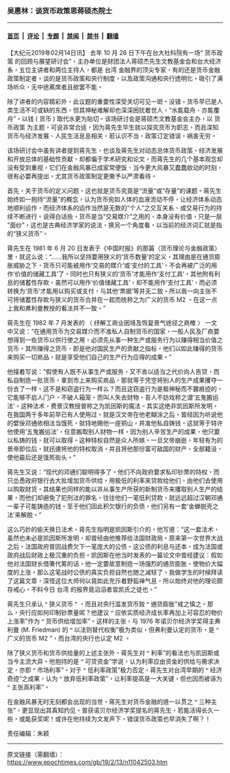 ### 吴惠林：谈货币政策思蒋硕杰院士

---

#### [首页](../../../..?n11042503) &nbsp;|&nbsp; [评论](../../../../../epoch-comment?n11042503) &nbsp;|&nbsp; [专题](../../../../../epoch-special?n11042503) &nbsp;|&nbsp; [禁闻](../../../../../epoch-news?n11042503) &nbsp;|&nbsp; [禁书](../../../../../books?n11042503) &nbsp;|&nbsp; [翻墙](https://github.com/gfw-breaker/nogfw/blob/master/README.md?n11042503)


<div class="post_content" id="artbody" itemprop="articleBody">
 <!-- article content begin -->
 <p>
  【大纪元2019年02月14日讯】
  <span lang="ZH-TW">
   去年
  </span>
  10
  <span lang="ZH-TW">
   月
  </span>
  26
  <span lang="ZH-TW">
   日下午在台大社科院有一场“
   <ok href="https://www.epochtimes.com/gb/tag/%E8%B4%A7%E5%B8%81%E6%94%BF%E7%AD%96.html">
    货币政策
   </ok>
   的回顾与展望研讨会”，主办单位是财团法人蒋硕杰先生文教基金会和台大经济系，五位主讲者和两位主持人，都是
   <ok href="https://www.epochtimes.com/gb/tag/%E5%8F%B0%E6%B9%BE.html">
    台湾
   </ok>
   金融界的顶尖专家，有的还是货币金融政策制定者。谈的是货币政策和央行制度，以及政策沟通和央行透明化，吸引了满场听众，无中途离席者且欲罢不能。
  </span>
 </p>
 <p>
  <span lang="ZH-TW">
   除了讲者的内容精彩外，此议题的重要性深受关切可见一斑。没错，货币早已是人类生活不可或缺的东西，但其神秘难解却也深深困扰着世人，“水能载舟、亦能覆舟”，以钱
  </span>
  (
  <span lang="ZH-TW">
   货币
  </span>
  )
  <span lang="ZH-TW">
   取代水更为贴切。该场研讨会是蒋硕杰文教基金会主办，以
   <ok href="https://www.epochtimes.com/gb/tag/%E8%B4%A7%E5%B8%81%E6%94%BF%E7%AD%96.html">
    货币政策
   </ok>
   为主题，可说非常合适，因为蒋先生毕生就以探究货币为职志，而且深知货币与经济发展、人民生活息息相关，若认识不当，政策订定错误，祸害无穷。
  </span>
 </p>
 <p>
  <span lang="ZH-TW">
   该场研讨会中虽有讲者提到蒋先生，也谈及蒋先生对动态总体货币政策、经济发展和开放总体的基础性贡献，却都偏于学术研究和论文，而蒋先生的几个基本观念却没有受到重视，它们在金融风暴已成家常便饭、当今更大风暴又蠢蠢欲动的时刻，很有必要再提出，尤其货币政策制定更需予以严肃看待。
  </span>
 </p>
 <p>
  <span lang="ZH-TW">
   首先，关于货币的定义问题，这也就是货币究竟是“流量”或“存量”的课题。蒋先生始终如一抱持“流量”的概念，认为货币宛如人体的血液流动不停，让经济体系动态地顺利运作，而经济体系的运作当然是无数的“个人”之交互关系、或交易行为的持续不断进行。说得白话些，货币是当“交易媒介”之用的，本身没有价值，只是一层“面纱”，这也是古典经济学家的说法，换另一个角度看，以当前的经济词汇就是指的“狭义货币”。
  </span>
 </p>
 <p>
  <span lang="ZH-TW">
   蒋先生在
  </span>
  1981
  <span lang="ZH-TW">
   年
  </span>
  6
  <span lang="ZH-TW">
   月
  </span>
  20
  <span lang="ZH-TW">
   日发表于《中国时报》的那篇〈货币理论与金融政策〉里，就这么说：“……我所以坚持要用狭义的‘货币数量’的定义，其理由是在通货膨胀威胁之下，货币只可能被用作‘交易的媒介’或‘支付的工具’，不会再被广泛的用作‘价值的储藏工具’了。同时也只有狭义的‘货币’才能用作‘支付工具’，其他附有利息的储蓄性存款，虽然可以用作‘价值储藏工具’，却不能用作‘支付工具’，而必须转换为‘货币’才能用以购买或支付，与其他‘票据’等并无二致。所以我一向主张不可将储蓄性存款与狭义的货币合并在一起而统称之为广义的货币
  </span>
  M2
  <span lang="ZH-TW">
   。在这一点上我和弗利曼教授的看法并不一致。”
  </span>
 </p>
 <p>
  <span lang="ZH-TW">
   蒋先生在
  </span>
  1982
  <span lang="ZH-TW">
   年
  </span>
  7
  <span lang="ZH-TW">
   月发表的
  </span>
  <span lang="ZH-TW" style="font-family: 'PMingLiU','serif';">
   〈
  </span>
  <span lang="ZH-TW">
   纾解工商业困境及恢复景气途径之商榷
  </span>
  <span lang="ZH-TW" style="font-family: 'PMingLiU','serif';">
   〉
  </span>
  <span lang="ZH-TW">
   一文中又说：“在通用货币为交易媒介而不准私人自制货币的国家，一般人民及厂商要想得到一些货币以供行使之用，必须先从事一种生产或服务行为以赚得相当价值之货币。其所赚得之货币，即是他对国民生产的贡献之指标。他们以如此赚得的货币来购买一切商品，就是享受他们自己的生产行为应得的成果。”
  </span>
 </p>
 <p>
  <span lang="ZH-TW">
   他接着写说：“假使有人既不从事生产或服务，又不肯以适当之代价向人告贷，而私自制造一批货币，拿到市上来购买商品，那就等于凭空将别人的生产成果攫夺一份去了一样。这不是和窃盗行为一样么？而且这窃盗行为是极神秘而不露痕迹的。它能够不启人门户，不破人箱笼，而叫人失去财物。吾人不妨戏称之谓‘五鬼搬运法’。这种法术，费景汉教授曾称之为凯因斯的魔法。其实这绝非凯因斯所发明，在我国两千多年前早已有人使用过。就是汉文帝在他老糊涂之后，曾经因为听说他的嬖佞邓通依相法当饿死，就特地赐他一座铜山，并准他私自铸钱。这就等于特许他使用‘五鬼搬运法’，任意搬取别人财物一样。因为别人辛苦生产的成果，他只要以私铸的钱，就可以取得。这种特权自然是众人所嫉。一旦文帝崩逝，年轻有为的景帝即位后，就迅速将他的特权取消，并且将他那份富可敌国的财产，全部籍没，使他最后还是饿死街头。”
  </span>
 </p>
 <p>
  <span lang="ZH-TW">
   蒋先生又说：“现代的邓通们聪明得多了。他们不向政府要求私印钞票的特权，而只怂恿政府银行去大批增加货币供给，用极低的利率来贷款给他们，由他们去使用以购取财货。其结果也同样的能以非从事生产所获的新制货币来攫取别人生产的结果，而他们却避免了犯刑法的罪名。往往他们一笔低利贷款，就远远超过汉朝邓通一辈子可能铸造的钱。至于他们因此积欠银行的负债，他们另有一套‘金蝉脱壳之法’来解脱。”
  </span>
 </p>
 <p>
  <span lang="ZH-TW">
   这么巧妙的偷天换日法术，蒋先生指明是凯因斯引介的，他写道：“这一套法术，虽然也未必是凯因斯所发明，却曾经由他推荐给法国财政局。原来第一次世界大战之后，法国政府曾因战费欠下一笔庞大的公债。这公债的利息与还本，成为法国或政府战后财政上极沉重的负担。凯因斯在他当时发表的一篇论文中曾经建议：假如他对法国财长借箸代筹的话，他一定要故意制造一场强烈的通货膨胀，使物价大幅度的上涨，那么这笔战时公债的真实负担自然也随之减轻了。我做学生的时候拜读了这篇文章，深怪这位大师何以竟如此充斥着野狐禅气息，所以始终对他的理论颇存戒心。不料今日
   <ok href="https://www.epochtimes.com/gb/tag/%E5%8F%B0%E6%B9%BE.html">
    台湾
   </ok>
   的报界竟滔滔者皆凯氏之徒也。”
  </span>
 </p>
 <p>
  <span lang="ZH-TW">
   蒋先生只承认
  </span>
  <span lang="ZH-TW" style="font-family: 'PMingLiU','serif';">
   “
  </span>
  <span lang="ZH-TW">
   狭义货币
  </span>
  <span lang="ZH-TW" style="font-family: 'PMingLiU','serif';">
   ”
  </span>
  <span lang="ZH-TW">
   ，而且对央行滥发货币致
  </span>
  <span lang="ZH-TW" style="font-family: 'PMingLiU','serif';">
   “
  </span>
  <span lang="ZH-TW">
   通货膨胀”戒之慎之。那么，央行应如何印制钞票量呢？他建议
  </span>
  <span lang="ZH-TW" style="font-family: 'PMingLiU','serif';">
   “
  </span>
  <span lang="ZH-TW">
   应依实质经济成长率再加上可容忍的物价上涨率”作为
  </span>
  <span lang="ZH-TW" style="font-family: 'PMingLiU','serif';">
   “
  </span>
  <span lang="ZH-TW">
   货币供给增加率”。这样的主张，与
  </span>
  1976
  <span lang="ZH-TW">
   年诺贝尔经济学奖得主弗利曼
  </span>
  (M. Friedman)
  <span lang="ZH-TW">
   的
  </span>
  <span lang="ZH-TW" style="font-family: 'PMingLiU','serif';">
   “
  </span>
  <span lang="ZH-TW">
   以法则替代权衡”极为类似，但弗利曼认定的货币，是
  </span>
  <span lang="ZH-TW" style="font-family: 'PMingLiU','serif';">
   “
  </span>
  <span lang="ZH-TW">
   广义的货币
  </span>
  M2
  <span lang="ZH-TW">
   ”，而台湾的央行也认定
  </span>
  M2
  <span lang="ZH-TW">
   。
  </span>
 </p>
 <p>
  <span lang="ZH-TW">
   除了狭义货币和货币供给量的上述主张外，蒋先生对
  </span>
  <span lang="ZH-TW" style="font-family: 'PMingLiU','serif';">
   “
  </span>
  <span lang="ZH-TW">
   利率”的看法也与凯因斯或当今主流大异。他抱持的是
  </span>
  <span lang="ZH-TW" style="font-family: 'PMingLiU','serif';">
   “
  </span>
  <span lang="ZH-TW">
   可贷资金”学说，认为利率应由资金的供给与需求决定，亦即
  </span>
  <span lang="ZH-TW" style="font-family: 'PMingLiU','serif';">
   “
  </span>
  <span lang="ZH-TW">
   市场利率”。对于
  </span>
  <span lang="ZH-TW" style="font-family: 'PMingLiU','serif';">
   “
  </span>
  <span lang="ZH-TW">
   低利率政策”极力否定，蒋先生对台湾早期的
  </span>
  <span lang="ZH-TW" style="font-family: 'PMingLiU','serif';">
   “
  </span>
  <span lang="ZH-TW">
   经济奇迹”之成果，认为
  </span>
  <span lang="ZH-TW" style="font-family: 'PMingLiU','serif';">
   “
  </span>
  <span lang="ZH-TW">
   放弃低利率政策”，让利率提高是一大关键，但也因而被诬为
  </span>
  <span lang="ZH-TW" style="font-family: 'PMingLiU','serif';">
   “
  </span>
  <span lang="ZH-TW">
   主张高利率”。
  </span>
 </p>
 <p>
  <span lang="ZH-TW">
   在金融风暴无时无刻都会出现的当世，蒋先生对货币金融的道一以贯之
  </span>
  <span lang="ZH-TW" style="font-family: 'PMingLiU','serif';">
   “
  </span>
  <span lang="ZH-TW">
   三种主张”，更显现出其真知灼见。曾获诺贝尔经济学奖提名的蒋先生，若能活得长久一些，或能获奖呢！或许在他持续为文发声下，错误货币政策也早消失了啊？！
  </span>
 </p>
 <p>
  责任编辑：朱颖
 </p>
 <!-- article content end -->
 <div id="below_article_ad">
 </div>
</div>


---

原文链接（需翻墙）：https://www.epochtimes.com/gb/19/2/13/n11042503.htm